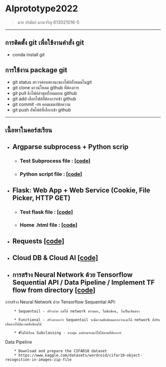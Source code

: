 # AIprototype2022 
> นาย ปรมัตถ์ มากเจริญ 613021016-5
-------------------------------
## การติดตั้ง git เพื่อใช้งานคำสั่ง git
   * conda install git

## การใช้งาน package git
   * git status    ตรวจสอบสถานะของไฟล์ทั้งหมดในgit
   * git clone     ดาวน์โหลด github ที่ต้องการ
   * git pull      ดึงไฟล์ล่าสุดทั้งหมดบน github 
   * git add       เลือกไฟล์ที่ต้องการเข้า github
   * git commit -m คอมเมนท์ข้อความ
   * git push      อัพไฟล์ที่เลือกเข้า github
--------------------------------
## เนื้อหาในคอร์สเรียน
* ## Argparse subprocess + Python scrip
  * ### Test Subprocess file : [[code]](https://github.com/tanpharamut/AIprototype2022/blob/main/testsubprocess.py)
  * ### Python script file : [[code]](https://github.com/tanpharamut/AIprototype2022/blob/main/pyhon_script_101.py)

* ## Flask: Web App + Web Service (Cookie, File Picker, HTTP GET)
  * ### Test flask file : [[code]](https://github.com/tanpharamut/AIprototype2022/blob/main/testflask.py)
  * ### Home .html file : [[code]](https://github.com/tanpharamut/AIprototype2022/blob/main/templates/home.html)
* ## Requests [[code]](https://github.com/tanpharamut/AIprototype2022/blob/main/postrequests.py)

* ## Cloud DB & Cloud AI [[code]](https://github.com/tanpharamut/AIprototype2022/blob/main/Cloud_DB_and_AI.ipynb)

* ## การสร้าง Neural Network ด้วย Tensorflow Sequential API / Data Pipeline / Implement TF flow from directory [[code]](https://github.com/tanpharamut/AIprototype2022/blob/main/Tensorflow_(network).ipynb)
 การสร้าง Neural Network ด้วย Tensorflow Sequential API:
        
        * Sequentail - สร้างง่าย แต่ได้ network ธรรมดา, ไม่ซับซ้อน, วิ่งเป็นเส้นตรง
        
        * Functional - สร้างยากกว่า Sequentail จะมีความซับซ้อนมากกว่าเเละได้ network ที่ปรับเส้นทางให้มีความซับซ้อนได้
        
        * #ไม่ได้เรียน Subclassing - ยากสุด แต่สามารถแก้ไขได้ตามที่ต้องการ 

Data Pipeline
        
        * Download and prepare the CIFAR10 dataset
        * https://www.kaggle.com/datasets/wordroid/cifar10-object-recognition-in-images-zip-file
        
        

          
          
          
          
          
